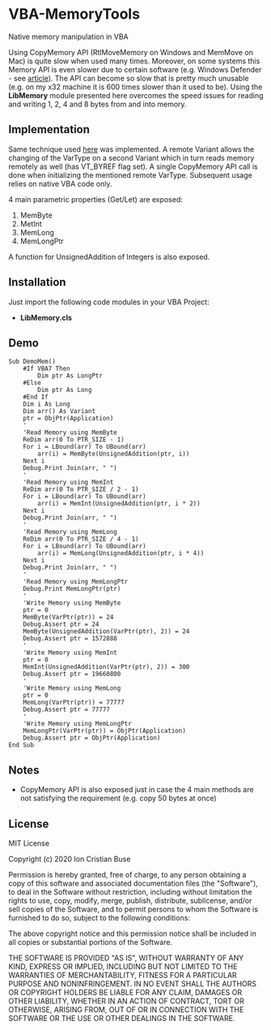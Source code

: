# VBA-MemoryTools
Native memory manipulation in VBA

Using CopyMemory API (RtlMoveMemory on Windows and MemMove on Mac) is quite slow when used many times. Moreover, on some systems this Memory API is even slower due to certain software (e.g. Windows Defender - see [article](https://stackoverflow.com/questions/57885185/windows-defender-extremly-slowing-down-macro-only-on-windows-10)). The API can become so slow that is pretty much unusable (e.g. on my x32 machine it is 600 times slower than it used to be). Using the **LibMemory** module presented here overcomes the speed issues for reading and writing 1, 2, 4 and 8 bytes from and into memory.

## Implementation
Same technique used [here](https://github.com/cristianbuse/VBA-WeakReference) was implemented. A remote Variant allows the changing of the VarType on a second Variant which in turn reads memory remotely as well (has VT_BYREF flag set). A single CopyMemory API call is done when initializing the mentioned remote VarType. Subsequent usage relies on native VBA code only.

4 main parametric properties (Get/Let) are exposed:
 1. MemByte
 2. MetInt 
 3. MemLong
 4. MemLongPtr

A function for UnsignedAddition of Integers is also exposed.

## Installation
Just import the following code modules in your VBA Project:
* **LibMemory.cls**

## Demo

```VBA
Sub DemoMem()
    #If VBA7 Then
        Dim ptr As LongPtr
    #Else
        Dim ptr As Long
    #End If
    Dim i As Long
    Dim arr() As Variant
    ptr = ObjPtr(Application)
    '
    'Read Memory using MemByte
    ReDim arr(0 To PTR_SIZE - 1)
    For i = LBound(arr) To UBound(arr)
        arr(i) = MemByte(UnsignedAddition(ptr, i))
    Next i
    Debug.Print Join(arr, " ")
    '
    'Read Memory using MemInt
    ReDim arr(0 To PTR_SIZE / 2 - 1)
    For i = LBound(arr) To UBound(arr)
        arr(i) = MemInt(UnsignedAddition(ptr, i * 2))
    Next i
    Debug.Print Join(arr, " ")
    '
    'Read Memory using MemLong
    ReDim arr(0 To PTR_SIZE / 4 - 1)
    For i = LBound(arr) To UBound(arr)
        arr(i) = MemLong(UnsignedAddition(ptr, i * 4))
    Next i
    Debug.Print Join(arr, " ")
    '
    'Read Memory using MemLongPtr
    Debug.Print MemLongPtr(ptr)
    '
    'Write Memory using MemByte
    ptr = 0
    MemByte(VarPtr(ptr)) = 24
    Debug.Assert ptr = 24
    MemByte(UnsignedAddition(VarPtr(ptr), 2)) = 24
    Debug.Assert ptr = 1572888
    '
    'Write Memory using MemInt
    ptr = 0
    MemInt(UnsignedAddition(VarPtr(ptr), 2)) = 300
    Debug.Assert ptr = 19660800
    '
    'Write Memory using MemLong
    ptr = 0
    MemLong(VarPtr(ptr)) = 77777
    Debug.Assert ptr = 77777
    '
    'Write Memory using MemLongPtr
    MemLongPtr(VarPtr(ptr)) = ObjPtr(Application)
    Debug.Assert ptr = ObjPtr(Application)
End Sub
```

## Notes
* CopyMemory API is also exposed just in case the 4 main methods are not satisfying the requirement (e.g. copy 50 bytes at once)

## License
MIT License

Copyright (c) 2020 Ion Cristian Buse

Permission is hereby granted, free of charge, to any person obtaining a copy of this software and associated documentation files (the "Software"), to deal in the Software without restriction, including without limitation the rights to use, copy, modify, merge, publish, distribute, sublicense, and/or sell copies of the Software, and to permit persons to whom the Software is furnished to do so, subject to the following conditions:

The above copyright notice and this permission notice shall be included in all copies or substantial portions of the Software.

THE SOFTWARE IS PROVIDED "AS IS", WITHOUT WARRANTY OF ANY KIND, EXPRESS OR IMPLIED, INCLUDING BUT NOT LIMITED TO THE WARRANTIES OF MERCHANTABILITY, FITNESS FOR A PARTICULAR PURPOSE AND NONINFRINGEMENT. IN NO EVENT SHALL THE AUTHORS OR COPYRIGHT HOLDERS BE LIABLE FOR ANY CLAIM, DAMAGES OR OTHER LIABILITY, WHETHER IN AN ACTION OF CONTRACT, TORT OR OTHERWISE, ARISING FROM, OUT OF OR IN CONNECTION WITH THE SOFTWARE OR THE USE OR OTHER DEALINGS IN THE SOFTWARE.